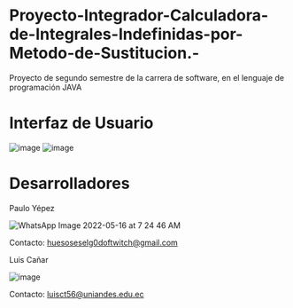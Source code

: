 # Proyecto-Integrador-Calculadora-de-Integrales-Indefinidas-por-Metodo-de-Sustitucion.-
Proyecto de segundo semestre de la carrera de software, en el lenguaje de programación JAVA 

# Interfaz de Usuario
![image](https://user-images.githubusercontent.com/100308833/181300468-075a0607-20a4-43c4-a9c6-9b9dfdab4bcb.png)
![image](https://user-images.githubusercontent.com/100308833/181300656-106c33d8-5076-4640-a0a9-611953298cf6.png)

# Desarrolladores
Paulo Yépez

![WhatsApp Image 2022-05-16 at 7 24 46 AM](https://user-images.githubusercontent.com/100308833/181301163-6a42f0d3-d192-4006-ab52-4777ce43ff98.jpeg)

Contacto: huesoseselg0doftwitch@gmail.com

Luis Cañar

![image](https://user-images.githubusercontent.com/100308833/181302001-ad95bf22-be0b-4980-ba44-37c28cb1f8d2.png)

Contacto: luisct56@uniandes.edu.ec
